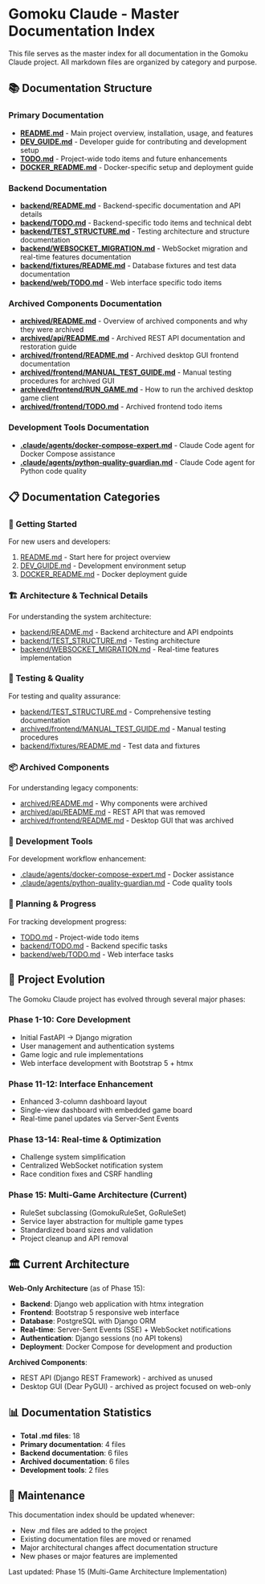 # Gomoku Claude - Master Documentation Index

This file serves as the master index for all documentation in the Gomoku Claude project. All markdown files are organized by category and purpose.

## 📚 Documentation Structure

### Primary Documentation
- **[README.md](README.md)** - Main project overview, installation, usage, and features
- **[DEV_GUIDE.md](DEV_GUIDE.md)** - Developer guide for contributing and development setup
- **[TODO.md](TODO.md)** - Project-wide todo items and future enhancements
- **[DOCKER_README.md](DOCKER_README.md)** - Docker-specific setup and deployment guide

### Backend Documentation
- **[backend/README.md](backend/README.md)** - Backend-specific documentation and API details
- **[backend/TODO.md](backend/TODO.md)** - Backend-specific todo items and technical debt
- **[backend/TEST_STRUCTURE.md](backend/TEST_STRUCTURE.md)** - Testing architecture and structure documentation
- **[backend/WEBSOCKET_MIGRATION.md](backend/WEBSOCKET_MIGRATION.md)** - WebSocket migration and real-time features documentation
- **[backend/fixtures/README.md](backend/fixtures/README.md)** - Database fixtures and test data documentation
- **[backend/web/TODO.md](backend/web/TODO.md)** - Web interface specific todo items

### Archived Components Documentation
- **[archived/README.md](archived/README.md)** - Overview of archived components and why they were archived
- **[archived/api/README.md](archived/api/README.md)** - Archived REST API documentation and restoration guide
- **[archived/frontend/README.md](archived/frontend/README.md)** - Archived desktop GUI frontend documentation
- **[archived/frontend/MANUAL_TEST_GUIDE.md](archived/frontend/MANUAL_TEST_GUIDE.md)** - Manual testing procedures for archived GUI
- **[archived/frontend/RUN_GAME.md](archived/frontend/RUN_GAME.md)** - How to run the archived desktop game client
- **[archived/frontend/TODO.md](archived/frontend/TODO.md)** - Archived frontend todo items

### Development Tools Documentation
- **[.claude/agents/docker-compose-expert.md](.claude/agents/docker-compose-expert.md)** - Claude Code agent for Docker Compose assistance
- **[.claude/agents/python-quality-guardian.md](.claude/agents/python-quality-guardian.md)** - Claude Code agent for Python code quality

## 📋 Documentation Categories

### 🚀 Getting Started
For new users and developers:
1. [README.md](README.md) - Start here for project overview
2. [DEV_GUIDE.md](DEV_GUIDE.md) - Development environment setup
3. [DOCKER_README.md](DOCKER_README.md) - Docker deployment guide

### 🏗️ Architecture & Technical Details
For understanding the system architecture:
- [backend/README.md](backend/README.md) - Backend architecture and API endpoints
- [backend/TEST_STRUCTURE.md](backend/TEST_STRUCTURE.md) - Testing architecture
- [backend/WEBSOCKET_MIGRATION.md](backend/WEBSOCKET_MIGRATION.md) - Real-time features implementation

### 🧪 Testing & Quality
For testing and quality assurance:
- [backend/TEST_STRUCTURE.md](backend/TEST_STRUCTURE.md) - Comprehensive testing documentation
- [archived/frontend/MANUAL_TEST_GUIDE.md](archived/frontend/MANUAL_TEST_GUIDE.md) - Manual testing procedures
- [backend/fixtures/README.md](backend/fixtures/README.md) - Test data and fixtures

### 📦 Archived Components
For understanding legacy components:
- [archived/README.md](archived/README.md) - Why components were archived
- [archived/api/README.md](archived/api/README.md) - REST API that was removed
- [archived/frontend/README.md](archived/frontend/README.md) - Desktop GUI that was archived

### 🔧 Development Tools
For development workflow enhancement:
- [.claude/agents/docker-compose-expert.md](.claude/agents/docker-compose-expert.md) - Docker assistance
- [.claude/agents/python-quality-guardian.md](.claude/agents/python-quality-guardian.md) - Code quality tools

### 📝 Planning & Progress
For tracking development progress:
- [TODO.md](TODO.md) - Project-wide todo items
- [backend/TODO.md](backend/TODO.md) - Backend specific tasks
- [backend/web/TODO.md](backend/web/TODO.md) - Web interface tasks

## 🎯 Project Evolution

The Gomoku Claude project has evolved through several major phases:

### Phase 1-10: Core Development
- Initial FastAPI → Django migration
- User management and authentication systems
- Game logic and rule implementations
- Web interface development with Bootstrap 5 + htmx

### Phase 11-12: Interface Enhancement
- Enhanced 3-column dashboard layout
- Single-view dashboard with embedded game board
- Real-time panel updates via Server-Sent Events

### Phase 13-14: Real-time & Optimization
- Challenge system simplification
- Centralized WebSocket notification system
- Race condition fixes and CSRF handling

### Phase 15: Multi-Game Architecture (Current)
- RuleSet subclassing (GomokuRuleSet, GoRuleSet)
- Service layer abstraction for multiple game types
- Standardized board sizes and validation
- Project cleanup and API removal

## 🏛️ Current Architecture

**Web-Only Architecture** (as of Phase 15):
- **Backend**: Django web application with htmx integration
- **Frontend**: Bootstrap 5 responsive web interface
- **Database**: PostgreSQL with Django ORM
- **Real-time**: Server-Sent Events (SSE) + WebSocket notifications
- **Authentication**: Django sessions (no API tokens)
- **Deployment**: Docker Compose for development and production

**Archived Components**:
- REST API (Django REST Framework) - archived as unused
- Desktop GUI (Dear PyGUI) - archived as project focused on web-only

## 📊 Documentation Statistics

- **Total .md files**: 18
- **Primary documentation**: 4 files
- **Backend documentation**: 6 files  
- **Archived documentation**: 6 files
- **Development tools**: 2 files

## 🔄 Maintenance

This documentation index should be updated whenever:
- New .md files are added to the project
- Existing documentation files are moved or renamed
- Major architectural changes affect documentation structure
- New phases or major features are implemented

Last updated: Phase 15 (Multi-Game Architecture Implementation)